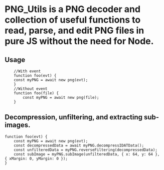 PNG_Utils is a PNG decoder and collection of useful functions to read, parse, and edit PNG files in pure JS without the need for Node.
====

Usage
----
``` 
    //With event
    function foo(evt) {
    const myPNG = await new png(evt);
    }
    //Without event
    function foo(file) {
        const myPNG = await new png(file);
    }

```
Decompression, unfiltering, and extracting sub-images.
----
    function foo(evt) {
        const myPNG = await new png(evt);
        const decompressedData = await myPNG.decompressIDATData();
        const unfilteredData = myPNG.reverseFiltering(decompressedData);
        const subImage = myPNG.subImage(unfilteredData, { x: 64, y: 64 }, { xMargin: 0, yMargin: 0 });
    }
